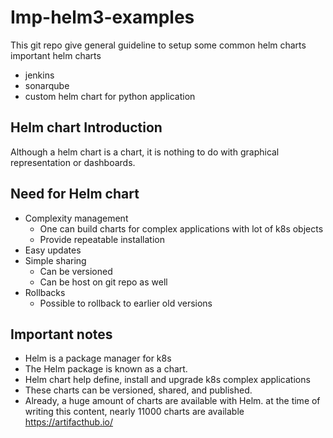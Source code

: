# Imp-helm3-examples
This git repo give general guideline to setup some common helm charts
important helm charts
- jenkins
- sonarqube
- custom helm chart for python application

## Helm chart Introduction

Although a helm chart is a chart, it is nothing to do with graphical representation or dashboards.

## Need for Helm chart

- Complexity management
  - One can build charts for complex applications with lot of k8s objects 
  - Provide repeatable installation
- Easy updates
- Simple sharing 
  - Can be versioned 
  - Can be host on git repo as well
- Rollbacks
  - Possible to rollback to earlier old versions

## Important notes
- Helm is a package manager for k8s
- The Helm package is known as a chart.
- Helm chart help define, install and upgrade k8s complex applications
- These charts can be versioned, shared, and published.
- Already, a huge amount of charts are available with Helm. at the time of writing this content, nearly 11000 charts are available https://artifacthub.io/





